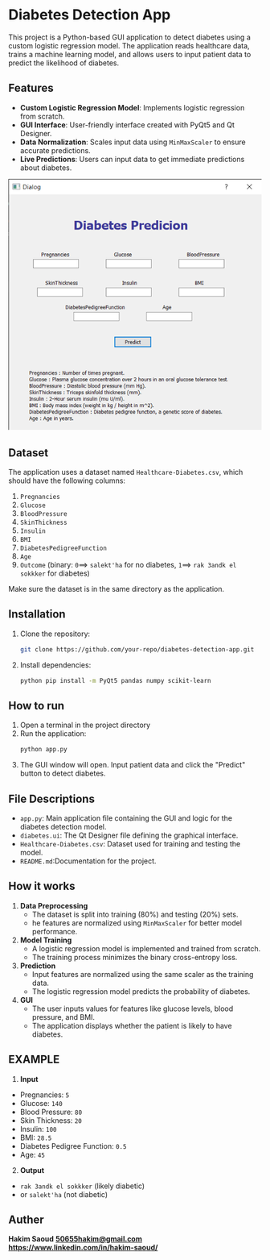 # Diabetes Detection App

This project is a Python-based GUI application to detect diabetes using a custom logistic regression model. The application reads healthcare data, trains a machine learning model, and allows users to input patient data to predict the likelihood of diabetes.

## Features
- **Custom Logistic Regression Model**: Implements logistic regression from scratch.
- **GUI Interface**: User-friendly interface created with PyQt5 and Qt Designer.
- **Data Normalization**: Scales input data using `MinMaxScaler` to ensure accurate predictions.
- **Live Predictions**: Users can input data to get immediate predictions about diabetes.

![Diabetes GUI](Capture.PNG)

## Dataset
The application uses a dataset named `Healthcare-Diabetes.csv`, which should have the following columns:
1. `Pregnancies`
2. `Glucose`
3. `BloodPressure`
4. `SkinThickness`
5. `Insulin`
6. `BMI`
7. `DiabetesPedigreeFunction`
8. `Age`
9. `Outcome` (binary: `0`==> `salekt'ha` for no diabetes, `1`==> `rak 3andk el sokkker` for diabetes)

Make sure the dataset is in the same directory as the application.

## Installation 
1. Clone the repository:
   ```bash
   git clone https://github.com/your-repo/diabetes-detection-app.git
   ```
2. Install dependencies:
   ```bash
   python pip install -m PyQt5 pandas numpy scikit-learn
   ```
   
## How to run 

1. Open a terminal in the project directory
2. Run the application:
   ```bash 
   python app.py
   ```
3. The GUI window will open. Input patient data and click the "Predict" button to detect diabetes.

## File Descriptions
 - `app.py`: Main application file containing the GUI and logic for the diabetes detection model.
 - `diabetes.ui`: The Qt Designer file defining the graphical interface.
 - `Healthcare-Diabetes.csv`: Dataset used for training and testing the model.
 - `README.md`:Documentation for the project.

## How it works
1. **Data Preprocessing**
   - The dataset is split into training (80%) and testing (20%) sets.
   - he features are normalized using `MinMaxScaler` for better model performance.
2. **Model Training**
   - A logistic regression model is implemented and trained from scratch.
   - The training process minimizes the binary cross-entropy loss.
3. **Prediction**
   - Input features are normalized using the same scaler as the training data.
   - The logistic regression model predicts the probability of diabetes.
4. **GUI**
   - The user inputs values for features like glucose levels, blood pressure, and BMI.
   - The application displays whether the patient is likely to have diabetes.

## EXAMPLE 
1. **Input**
 - Pregnancies: `5`
 - Glucose: `140`
 - Blood Pressure: `80`
 - Skin Thickness: `20`
 - Insulin: `100`
 - BMI: `28.5`
 - Diabetes Pedigree Function: `0.5`
 - Age: `45`

2. **Output**

  - `rak 3andk el sokkker` (likely diabetic)
  - or `salekt'ha` (not diabetic)

## Auther
   **Hakim Saoud**
   **50655hakim@gmail.com**
   **https://www.linkedin.com/in/hakim-saoud/**
